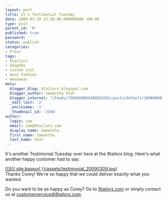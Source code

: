 ```yaml
---
layout: post
title: It's Testimonial Tuesday
date: 2009-03-10 13:38:00.000000000 +00:00
type: post
parent_id: '0'
published: true
password: ''
status: publish
categories:
- Press
tags:
- 9tailors
- bespoke
- custom suit
- mens fashion
- menswear
meta:
  blogger_blog: 9tailors.blogspot.com
  blogger_author: Samantha Shih
  blogger_internal: "/feeds/7394569855460563391/posts/default/2896089874217557249"
  _edit_last: '2'
  _encloseme: '1'
  _thumbnail_id: '2194'
author:
  login: sam
  email: sam@9tailors.com
  display_name: Samantha
  first_name: Samantha
  last_name: Shih
---
```

It's another Testimonial Tuesday over here at the 9tailors blog. Here's what another happy customer had to say:

[![]({{ site.baseurl }}/assets/testimonial_20090309.jpg)](http://2.bp.blogspot.com/_RlJ3L7W6dBw/SbZtl65eVPI/AAAAAAAAHVk/9H0eUjmJ-ow/s1600-h/testimonial_20090309.jpg)  
Thanks Corey! We're so happy that we could deliver exactly what you wanted.

Do you want to be as happy as Corey? Go to [9tailors.com](http://beta.9tailors.com/) or simply contact us at customerservice@9tailors.com.